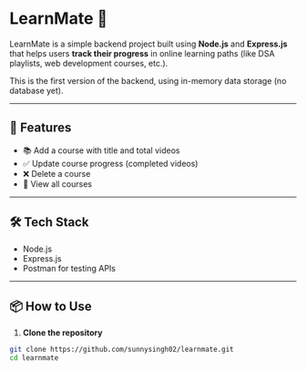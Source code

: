 # LearnMate 📘

LearnMate is a simple backend project built using **Node.js** and **Express.js** that helps users **track their progress** in online learning paths (like DSA playlists, web development courses, etc.).

This is the first version of the backend, using in-memory data storage (no database yet).

---

## 🚀 Features

- 📚 Add a course with title and total videos
- ✅ Update course progress (completed videos)
- ❌ Delete a course
- 📄 View all courses

---

## 🛠️ Tech Stack

- Node.js
- Express.js
- Postman for testing APIs

---

## 📦 How to Use

1. **Clone the repository**
```bash
git clone https://github.com/sunnysingh02/learnmate.git
cd learnmate
